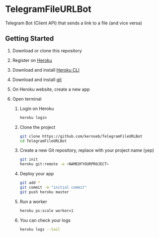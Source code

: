 # TelegramFileURLBot
Telegram Bot (Client API) that sends a link to a file (and vice versa)

## Getting Started

1. Download or clone this repository
2. Register on [Heroku](https://www.heroku.com/)
3. Download and install [Heroku CLI](https://devcenter.heroku.com/articles/getting-started-with-python#set-up)
4. Download and install [git](https://git-scm.com/downloads)
5. On Heroku website, create a new app
6. Open terminal

   1. Login on Heroku
   
       ```bash
       heroku login
       ```

   2. Clone the project

      ```bash
      git clone https://github.com/kernoeb/TelegramFileURLBot
      cd TelegramFileURLBot
      ```

   3. Create a new Git repository, replace <NAMEOFYOURPROJECT> with your project name (yep)

      ```bash
      git init
      heroku git:remote -a <NAMEOFYOURPROJECT>
      ```      

   4. Deploy your app

      ```bash
      git add *
      git commit -m "initial commit"
      git push heroku master
      ```

    5. Run a worker

        ```bash
        heroku ps:scale worker=1
        ```

    6. You can check your logs

        ```bash
        heroku logs --tail
        ```
